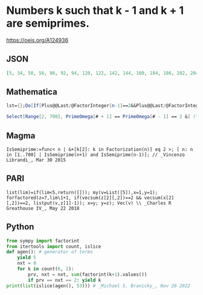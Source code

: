 # Numbers k such that k \- 1 and k \+ 1 are semiprimes\.
https://oeis.org/A124936
## JSON
```JSON
[5, 34, 50, 56, 86, 92, 94, 120, 122, 142, 144, 160, 184, 186, 202, 204, 214, 216, 218, 220, 236, 248, 266, 288, 290, 300, 302, 304, 320, 322, 328, 340, 392, 394, 412, 414, 416, 446, 452, 470, 472, 516, 518, 528, 534, 536, 544, 552, 580, 582, 590, 634, 668]
```
## Mathematica
```Mathematica
lst={};Do[If[Plus@@Last/@FactorInteger[n-1]==2&&Plus@@Last/@FactorInteger[n+1]==2,AppendTo[lst,n]],{n,7!}];lst (* _Vladimir Joseph Stephan Orlovsky_, Feb 01 2009 *)
```
```Mathematica
Select[Range[2, 700], PrimeOmega[# + 1] == PrimeOmega[# - 1] == 2 &] (* _Vincenzo Librandi_, Mar 30 2015 *)
```
## Magma
```Magma
IsSemiprime:=func< n | &+[k[2]: k in Factorization(n)] eq 2 >; [ n: n in [1..700] | IsSemiprime(n+1) and IsSemiprime(n-1)]; // _Vincenzo Librandi_, Mar 30 2015
```
## PARI
```PARI
list(lim)=if(lim<5,return([])); my(v=List([5]),x=1,y=1); forfactored(z=7,lim\1+1, if(vecsum(z[2][,2])==2 && vecsum(x[2][,2])==2, listput(v,z[1]-1)); x=y; y=z); Vec(v) \\ _Charles R Greathouse IV_, May 22 2018
```
## Python
```Python
from sympy import factorint
from itertools import count, islice
def agen(): # generator of terms
    yield 5
    nxt = 0
    for k in count(6, 2):
        prv, nxt = nxt, sum(factorint(k+1).values())
        if prv == nxt == 2: yield k
print(list(islice(agen(), 53))) # _Michael S. Branicky_, Nov 26 2022
```
